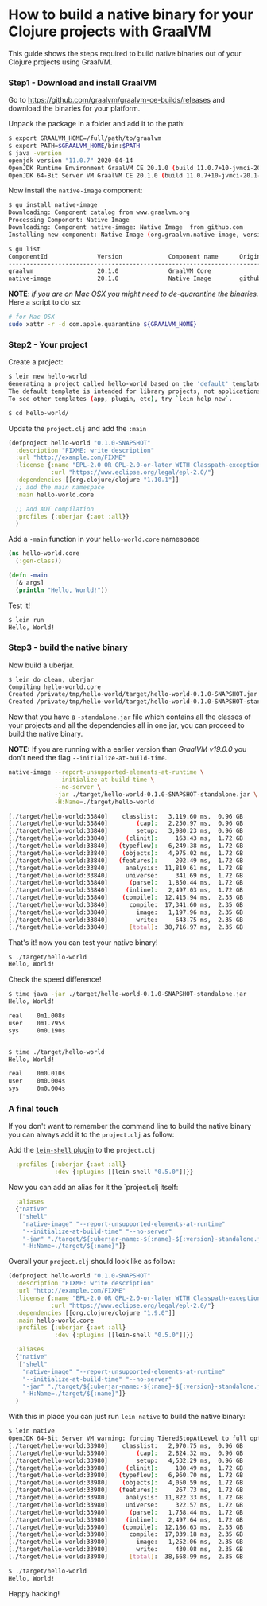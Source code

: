 # How to build a native binary for your Clojure projects with GraalVM

This guide shows the steps required to build native binaries out of
your Clojure projects using GraalVM.


### Step1 - Download and install GraalVM
Go to https://github.com/graalvm/graalvm-ce-builds/releases and download the
binaries for your platform.

Unpack the package in a folder and add it to the path:

``` bash
$ export GRAALVM_HOME=/full/path/to/graalvm
$ export PATH=$GRAALVM_HOME/bin:$PATH
$ java -version
openjdk version "11.0.7" 2020-04-14
OpenJDK Runtime Environment GraalVM CE 20.1.0 (build 11.0.7+10-jvmci-20.1-b02)
OpenJDK 64-Bit Server VM GraalVM CE 20.1.0 (build 11.0.7+10-jvmci-20.1-b02, mixed mode, sharing)
```

Now install the `native-image` component:

``` bash
$ gu install native-image
Downloading: Component catalog from www.graalvm.org
Processing Component: Native Image
Downloading: Component native-image: Native Image  from github.com
Installing new component: Native Image (org.graalvm.native-image, version 20.1.0)

$ gu list
ComponentId              Version             Component name      Origin
--------------------------------------------------------------------------------
graalvm                  20.1.0              GraalVM Core
native-image             20.1.0              Native Image        github.com
```

**NOTE**: *if you are on Mac OSX you might need to de-quarantine the binaries.*
Here a script to do so:

``` bash
# for Mac OSX
sudo xattr -r -d com.apple.quarantine ${GRAALVM_HOME}
```

### Step2 - Your project

Create a project:

``` bash
$ lein new hello-world
Generating a project called hello-world based on the 'default' template.
The default template is intended for library projects, not applications.
To see other templates (app, plugin, etc), try `lein help new`.

$ cd hello-world/
```

Update the `project.clj` and add the `:main`

``` clojure
(defproject hello-world "0.1.0-SNAPSHOT"
  :description "FIXME: write description"
  :url "http://example.com/FIXME"
  :license {:name "EPL-2.0 OR GPL-2.0-or-later WITH Classpath-exception-2.0"
            :url "https://www.eclipse.org/legal/epl-2.0/"}
  :dependencies [[org.clojure/clojure "1.10.1"]]
  ;; add the main namespace
  :main hello-world.core

  ;; add AOT compilation
  :profiles {:uberjar {:aot :all}}
  )
```

Add a `-main` function in your `hello-world.core` namespace

``` clojure
(ns hello-world.core
  (:gen-class))

(defn -main
  [& args]
  (println "Hello, World!"))
```

Test it!

``` bash
$ lein run
Hello, World!
```

### Step3 - build the native binary

Now build a uberjar.

``` bash
$ lein do clean, uberjar
Compiling hello-world.core
Created /private/tmp/hello-world/target/hello-world-0.1.0-SNAPSHOT.jar
Created /private/tmp/hello-world/target/hello-world-0.1.0-SNAPSHOT-standalone.jar
```

Now that you have a `-standalone.jar` file which contains all the
classes of your projects and all the dependencies all in one jar, you
can proceed to build the native binary.

**NOTE:** If you are running with a earlier version than *GraalVM v19.0.0*
          you don't need the flag `--initialize-at-build-time`.

``` bash
native-image --report-unsupported-elements-at-runtime \
             --initialize-at-build-time \
             --no-server \
             -jar ./target/hello-world-0.1.0-SNAPSHOT-standalone.jar \
             -H:Name=./target/hello-world

[./target/hello-world:33840]    classlist:   3,119.60 ms,  0.96 GB
[./target/hello-world:33840]        (cap):   2,250.97 ms,  0.96 GB
[./target/hello-world:33840]        setup:   3,980.23 ms,  0.96 GB
[./target/hello-world:33840]     (clinit):     163.43 ms,  1.72 GB
[./target/hello-world:33840]   (typeflow):   6,249.38 ms,  1.72 GB
[./target/hello-world:33840]    (objects):   4,975.02 ms,  1.72 GB
[./target/hello-world:33840]   (features):     202.49 ms,  1.72 GB
[./target/hello-world:33840]     analysis:  11,819.61 ms,  1.72 GB
[./target/hello-world:33840]     universe:     341.69 ms,  1.72 GB
[./target/hello-world:33840]      (parse):   1,850.44 ms,  1.72 GB
[./target/hello-world:33840]     (inline):   2,497.03 ms,  1.72 GB
[./target/hello-world:33840]    (compile):  12,415.94 ms,  2.35 GB
[./target/hello-world:33840]      compile:  17,341.60 ms,  2.35 GB
[./target/hello-world:33840]        image:   1,197.96 ms,  2.35 GB
[./target/hello-world:33840]        write:     643.75 ms,  2.35 GB
[./target/hello-world:33840]      [total]:  38,716.97 ms,  2.35 GB
```

That's it! now you can test your native binary!

``` bash
$ ./target/hello-world
Hello, World!
```

Check the speed difference!

``` bash
$ time java -jar ./target/hello-world-0.1.0-SNAPSHOT-standalone.jar
Hello, World!

real    0m1.008s
user    0m1.795s
sys     0m0.190s


$ time ./target/hello-world
Hello, World!

real    0m0.010s
user    0m0.004s
sys     0m0.004s
```

### A final touch

If you don't want to remember the command line to build the native binary you can always
add it to the `project.clj` as follow:

Add the [`lein-shell` plugin](https://github.com/hypirion/lein-shell) to the `project.clj`

``` clojure
  :profiles {:uberjar {:aot :all}
             :dev {:plugins [[lein-shell "0.5.0"]]}}
```

Now you can add an alias for it the `project.clj itself:

``` clojure
  :aliases
  {"native"
   ["shell"
    "native-image" "--report-unsupported-elements-at-runtime"
    "--initialize-at-build-time" "--no-server"
    "-jar" "./target/${:uberjar-name:-${:name}-${:version}-standalone.jar}"
    "-H:Name=./target/${:name}"]}
```

Overall your `project.clj` should look like as follow:

``` clojure
(defproject hello-world "0.1.0-SNAPSHOT"
  :description "FIXME: write description"
  :url "http://example.com/FIXME"
  :license {:name "EPL-2.0 OR GPL-2.0-or-later WITH Classpath-exception-2.0"
            :url "https://www.eclipse.org/legal/epl-2.0/"}
  :dependencies [[org.clojure/clojure "1.9.0"]]
  :main hello-world.core
  :profiles {:uberjar {:aot :all}
             :dev {:plugins [[lein-shell "0.5.0"]]}}

  :aliases
  {"native"
   ["shell"
    "native-image" "--report-unsupported-elements-at-runtime"
    "--initialize-at-build-time" "--no-server"
    "-jar" "./target/${:uberjar-name:-${:name}-${:version}-standalone.jar}"
    "-H:Name=./target/${:name}"]}
  )
```

With this in place you can just run `lein native` to build the native binary:

``` bash
$ lein native
OpenJDK 64-Bit Server VM warning: forcing TieredStopAtLevel to full optimization because JVMCI is enabled
[./target/hello-world:33980]    classlist:   2,970.75 ms,  0.96 GB
[./target/hello-world:33980]        (cap):   2,824.32 ms,  0.96 GB
[./target/hello-world:33980]        setup:   4,532.29 ms,  0.96 GB
[./target/hello-world:33980]     (clinit):     180.49 ms,  1.72 GB
[./target/hello-world:33980]   (typeflow):   6,960.70 ms,  1.72 GB
[./target/hello-world:33980]    (objects):   4,050.59 ms,  1.72 GB
[./target/hello-world:33980]   (features):     267.73 ms,  1.72 GB
[./target/hello-world:33980]     analysis:  11,822.33 ms,  1.72 GB
[./target/hello-world:33980]     universe:     322.57 ms,  1.72 GB
[./target/hello-world:33980]      (parse):   1,758.44 ms,  1.72 GB
[./target/hello-world:33980]     (inline):   2,497.64 ms,  1.72 GB
[./target/hello-world:33980]    (compile):  12,186.63 ms,  2.35 GB
[./target/hello-world:33980]      compile:  17,039.18 ms,  2.35 GB
[./target/hello-world:33980]        image:   1,252.06 ms,  2.35 GB
[./target/hello-world:33980]        write:     430.08 ms,  2.35 GB
[./target/hello-world:33980]      [total]:  38,668.99 ms,  2.35 GB

$ ./target/hello-world
Hello, World!
```

Happy hacking!
